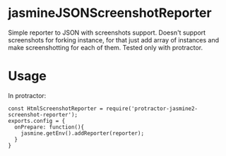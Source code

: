 # jasmineJSONScreenshotReporter
Simple reporter to JSON with screenshots support. 
Doesn't support screenshots for forking instance, for that just add array of instances and make screenshotting for each of them.
Tested only with protractor.

# Usage 
In protractor:

```
const HtmlScreenshotReporter = require('protractor-jasmine2-screenshot-reporter');
exports.config = {  
  onPrepare: function(){
    jasmine.getEnv().addReporter(reporter);
  }
}
```
